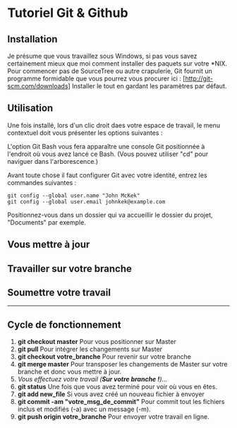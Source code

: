 # Tutoriel Git & Github

## Installation
Je présume que vous travaillez sous Windows, si pas vous savez certainement mieux que moi comment installer des paquets sur votre \*NIX.
Pour commencer pas de SourceTree ou autre crapulerie, Git fournit un programme formidable que vous pourrez vous procurer ici : 
[http://git-scm.com/downloads]
Installer le tout en gardant les paramètres par défaut.

## Utilisation
Une fois installé, lors d'un clic droit daes votre espace de travail, le menu contextuel doit vous présenter les options suivantes : 

L'option Git Bash vous fera apparaître une console Git positionnée à l'endroit où vous avez lancé ce Bash.
(Vous pouvez utiliser "cd" pour naviguer dans l'arborescence.)

Avant toute chose il faut configurer Git avec votre identité, entrez les commandes suivantes : 

    git config --global user.name "John McKek"
	git config --global user.email johnkek@example.com
	

Positionnez-vous dans un dossier qui va accueillir le dossier du projet, "Documents" par exemple.


## Vous mettre à jour
## Travailler sur votre branche
## Soumettre votre travail
--------------------------
## Cycle de fonctionnement
1. **git checkout master** Pour vous positionner sur Master
2. **git pull** Pour intégrer les changements sur Master
3. **git checkout votre_branche** Pour revenir sur votre branche
4. **git merge master** Pour transposer les changements de Master sur votre
branche et donc vous mettre à jour.
5. *Vous effectuez votre travail (**Sur votre branche !**)*...
6. **git status** Une fois que vous avez terminé pour voir où vous en êtes.
7. **git add new_file** Si vous avez créé un nouveau fichier à envoyer
8. **git commit -am "votre_msg_de_commit"** Pour commit tout les fichiers
inclus et modifiés (-a) avec un message (-m).
9. **git push origin votre_branche** Pour envoyer votre travail en ligne.
